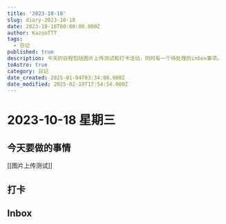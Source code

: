 ```yaml
---
title: '2023-10-18'
slug: diary-2023-10-18
date: 2023-10-18T00:00:00.000Z
author: KazooTTT
tags:
  - 日记
published: true
description: 今天的日程包括图片上传测试和打卡活动，同时有一个待处理的inbox事项。
toAstro: true
category: 日记
date_created: 2025-01-04T03:34:08.000Z
date_modified: 2025-02-19T17:54:54.000Z
---
```


# 2023-10-18 星期三

<!-- start of weread -->
<!-- end of weread -->

## 今天要做的事情

[[图片上传测试]]

## 打卡

## Inbox
